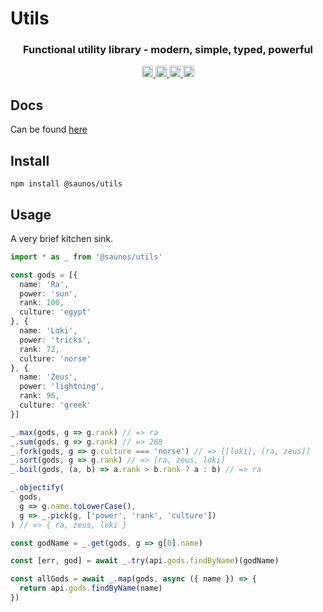 # Utils

<div>
  <h3 align="center">
    Functional utility library - modern, simple, typed, powerful
  </h3>
</div>

<p align="center">
  <a href="https://bundlephobia.com/package/@saunos/utils">
    <img src="https://img.shields.io/bundlephobia/minzip/@saunos/utils?label=minzipped" alt="bundle size" height="18">
  </a>
  <a href="https://www.npmjs.com/package/@saunos/utils">
    <img src="https://img.shields.io/npm/dm/@saunos/utils.svg" alt="npm downloads" height="18">
  </a>
  <a href="https://www.npmjs.com/package/@saunos/utils">
    <img src="https://img.shields.io/npm/v/@saunos/utils.svg" alt="npm version" height="18">
  </a>
  <a href="https://github.com/rayepps/@saunos/utils">
    <img src="https://img.shields.io/npm/l/@saunos/utils.svg" alt="MIT license" height="18">
  </a>
</p>

## Docs
Can be found [here](https://saunos.github.io/utils/)

## Install

```
npm install @saunos/utils
```

## Usage

A very brief kitchen sink.

```ts
import * as _ from '@saunos/utils'

const gods = [{
  name: 'Ra',
  power: 'sun',
  rank: 100,
  culture: 'egypt'
}, {
  name: 'Loki',
  power: 'tricks',
  rank: 72,
  culture: 'norse'
}, {
  name: 'Zeus',
  power: 'lightning',
  rank: 96,
  culture: 'greek'
}]

_.max(gods, g => g.rank) // => ra
_.sum(gods, g => g.rank) // => 268
_.fork(gods, g => g.culture === 'norse') // => [[loki], [ra, zeus]]
_.sort(gods, g => g.rank) // => [ra, zeus, loki]
_.boil(gods, (a, b) => a.rank > b.rank ? a : b) // => ra

_.objectify(
  gods, 
  g => g.name.toLowerCase(), 
  g => _.pick(g, ['power', 'rank', 'culture'])
) // => { ra, zeus, loki }

const godName = _.get(gods, g => g[0].name)

const [err, god] = await _.try(api.gods.findByName)(godName)

const allGods = await _.map(gods, async ({ name }) => {
  return api.gods.findByName(name)
})
```